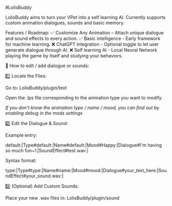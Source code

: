 #LolisBuddy

LolisBuddy aims to turn your VPet into a self learning AI.
Currently supports custom animation dialogues, sounds and basic memory.

Features / Roadmap:
✅ Customize Any Animation – Attach unique dialogue and sound effects to every action.
✅ Basic intelligence - Early framework for machine learning.
❌ ChatGPT Integration - Optional toggle to let user generate dialogue through AI.
❌ Self learning AI - Local Neural Network playing the game by itself and studying your behaviors.

📢 How to edit / add dialogue or sounds:

1️⃣ Locate the Files:

Go to: LolisBuddy/plugin/text

Open the .lps file corresponding to the animation type you want to modify.

*If you don't know the animation type / name / mood, you can find out by enabling debug in the mods settings*

2️⃣ Edit the Dialogue & Sound:

Example entry:

default:|Type#default:|Name#default:|Mood#Happy:|Dialogue#I'm having so much fun~!:|SoundEffect#test.wav:|

Syntax format:

type:|Type#type:|Name#name:|Mood#mood:|Dialogue#your_text_here:|SoundEffect#your_sound.wav:|

3️⃣ (Optional) Add Custom Sounds:

Place your new .wav files in: LolisBuddy/plugin/sound